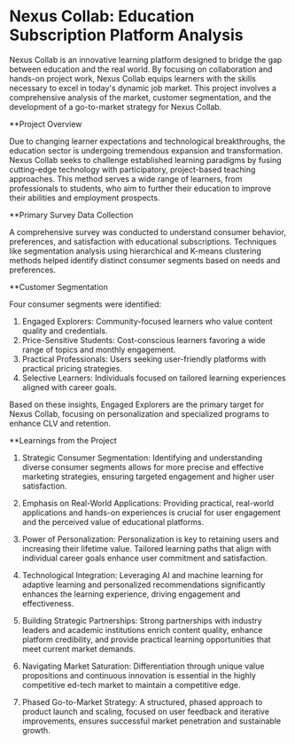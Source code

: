 # Nexus Collab: Education Subscription Platform Analysis

Nexus Collab is an innovative learning platform designed to bridge the gap between education and the real world. By focusing on collaboration and hands-on project work, Nexus Collab equips learners with the skills necessary to excel in today's dynamic job market. This project involves a comprehensive analysis of the market, customer segmentation, and the development of a go-to-market strategy for Nexus Collab.

**Project Overview

Due to changing learner expectations and technological breakthroughs, the education sector is undergoing tremendous expansion and transformation. Nexus Collab seeks to challenge established learning paradigms by fusing cutting-edge technology with participatory, project-based teaching approaches. This method serves a wide range of learners, from professionals to students, who aim to further their education to improve their abilities and employment prospects.

**Primary Survey Data Collection

A comprehensive survey was conducted to understand consumer behavior, preferences, and satisfaction with educational subscriptions. Techniques like segmentation analysis using hierarchical and K-means clustering methods helped identify distinct consumer segments based on needs and preferences.

**Customer Segmentation

Four consumer segments were identified:
1. Engaged Explorers: Community-focused learners who value content quality and credentials.
2. Price-Sensitive Students: Cost-conscious learners favoring a wide range of topics and monthly engagement.
3. Practical Professionals: Users seeking user-friendly platforms with practical pricing strategies.
4. Selective Learners: Individuals focused on tailored learning experiences aligned with career goals.

Based on these insights, Engaged Explorers are the primary target for Nexus Collab, focusing on personalization and specialized programs to enhance CLV and retention.

**Learnings from the Project

1. Strategic Consumer Segmentation: Identifying and understanding diverse consumer segments allows for more precise and effective marketing strategies, ensuring targeted engagement and higher user satisfaction.

2. Emphasis on Real-World Applications: Providing practical, real-world applications and hands-on experiences is crucial for user engagement and the perceived value of educational platforms.

3. Power of Personalization: Personalization is key to retaining users and increasing their lifetime value. Tailored learning paths that align with individual career goals enhance user commitment and satisfaction.

4. Technological Integration: Leveraging AI and machine learning for adaptive learning and personalized recommendations significantly enhances the learning experience, driving engagement and effectiveness.

5. Building Strategic Partnerships: Strong partnerships with industry leaders and academic institutions enrich content quality, enhance platform credibility, and provide practical learning opportunities that meet current market demands.

6. Navigating Market Saturation: Differentiation through unique value propositions and continuous innovation is essential in the highly competitive ed-tech market to maintain a competitive edge.

7. Phased Go-to-Market Strategy: A structured, phased approach to product launch and scaling, focused on user feedback and iterative improvements, ensures successful market penetration and sustainable growth.
